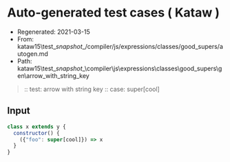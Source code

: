 # Auto-generated test cases ( Kataw )
- Regenerated: 2021-03-15
- From: kataw15\test\__snapshot__/compiler/js/expressions/classes/good_supers/autogen.md
- Path: kataw15\test\__snapshot__\compiler\js\expressions\classes\good_supers\gen\arrow_with_string_key
> :: test: arrow with string key
> :: case: super[cool]
## Input

`````js
class x extends y {
  constructor() {
    ({"foo": super[cool]}) => x
  }
}
`````
